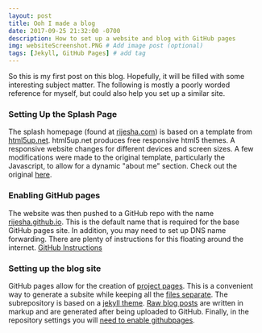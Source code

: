 ```yaml
---
layout: post
title: Ooh I made a blog
date: 2017-09-25 21:32:00 -0700
description: How to set up a website and blog with GitHub pages
img: websiteScreenshot.PNG # Add image post (optional)
tags: [Jekyll, GitHub Pages] # add tag
---
```


So this is my first post on this blog. Hopefully, it will be filled with some interesting subject matter. The following is mostly a poorly worded reference for myself, but could also help you set up a similar site. 

### Setting Up the Splash Page

The splash homepage (found at [rijesha.com](rijesha.com)) is based on a template from [html5up.net](https://html5up.net/). html5up.net produces free responsive html5 themes. A responsive website changes for different devices and screen sizes. A few modifications were made to the original template, particularly the Javascript, to allow for a dynamic "about me" section. Check out the original [here](https://html5up.net/identity).

### Enabling GitHub pages

The website was then pushed to a GitHub repo with the name [rijesha.github.io](https://github.com/rijesha/rijesha.github.io). This is the default name that is required for the base GitHub pages site. In addition, you may need to set up DNS name forwarding. There are plenty of instructions for this floating around the internet. [GitHub Instructions](https://help.github.com/articles/using-a-custom-domain-with-github-pages/)

### Setting up the blog site

GitHub pages allow for the creation of [project pages](https://help.github.com/articles/user-organization-and-project-pages/). This is a convenient way to generate a subsite while keeping all the [files separate](https://github.com/rijesha/blog). The subrepository is based on a [jekyll theme](http://artemsheludko.pw/flexible-jekyll/). [Raw blog posts](https://github.com/rijesha/blog/tree/master/_posts) are written in markup and are generated after being uploaded to GitHub. Finally, in the repository settings you will [need to enable githubpages](https://help.github.com/articles/configuring-a-publishing-source-for-github-pages/).
